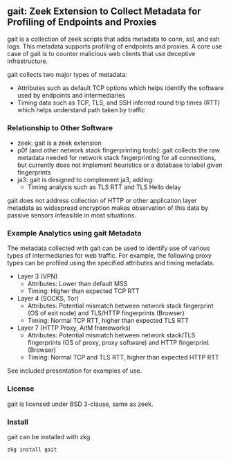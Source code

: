 ## gait: Zeek Extension to Collect Metadata for Profiling of Endpoints and Proxies ##

gait is a collection of zeek scripts that adds metadata to conn, ssl, and ssh logs. This metadata supports profiling of endpoints and proxies. A core use case of gait is to counter malicious web clients that use deceptive infrastructure.

gait collects two major types of metadata:

 * Attributes such as default TCP options which helps identify the software used by endpoints and intermediaries
 * Timing data such as TCP, TLS, and SSH inferred round trip times (RTT) which helps understand path taken by traffic

### Relationship to Other Software ###
 
 * zeek: gait is a zeek extension
 * p0f (and other network stack fingerprinting tools): gait collects the raw metadata needed for network stack fingerprinting for all connections, but currently does not implement heuristics or a database to label given fingerprints
 * ja3: gait is designed to complement ja3, adding:
    * Timing analysis such as TLS RTT and TLS Hello delay

gait does not address collection of HTTP or other application layer metadata as widespread encryption makes observation of this data by passive sensors infeasible in most situations.

### Example Analytics using gait Metadata ###

The metadata collected with gait can be used to identify use of various types of intermediaries for web traffic. For example, the following proxy types can be profiled using the specified attributes and timing metadata.

 * Layer 3 (VPN)
   * Attributes: Lower than default MSS
   * Timing: Higher than expected TCP RTT
 * Layer 4 (SOCKS, Tor)
   * Attributes: Potential mismatch between network stack fingerprint (OS of exit node) and TLS/HTTP fingerprints (Browser)
   * Timing: Normal TCP RTT, higher than expected TLS RTT
 * Layer 7 (HTTP Proxy, AitM frameworks)
   * Attributes: Potential mismatch between network stack/TLS fingerprints (OS of proxy, proxy software) and HTTP fingerprint (Browser)
   * Timing: Normal TCP and TLS RTT, higher than expected HTTP RTT

See included presentation for examples of use.
  
### License ###

gait is licensed under BSD 3-clause, same as zeek.

### Install ###

gait can be installed with zkg.

```zkg install gait```
